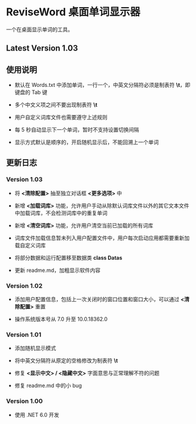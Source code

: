 # ReviseWord 桌面单词显示器

一个在桌面显示单词的工具。

## Latest Version 1.03

## 使用说明

- 默认在 Words.txt 中添加单词，一行一个，中英文分隔符必须是制表符 **\t**，即键盘的 Tab 键

- 多个中文义项之间不要出现制表符 **\t**

- 用户自定义词库文件也需要遵守上述规则

- 每 5 秒自动显示下一个单词，暂时不支持设置切换间隔

- 显示方式默认是顺序的，开启随机显示后，不能回溯上一个单词

## 更新日志

### Version 1.03

- 将 **<清除配置>** 抽至独立对话框 **<更多选项>** 中

- 新增 **<加载词库>** 功能，允许用户手动从除默认词库文件以外的其它文本文件中加载词库，不会检测词库中的重复单词

- 新增 **<清空词库>** 功能，允许用户清空当前已加载的所有词库

- 词库文件加载信息暂未列入用户配置文件中，用户每次启动应用都需要重新加载自定义词库

- 将部分数据和运行配置移至数据类 **class Datas**

- 更新 readme.md，加粗显示软件内容

### Version 1.02

- 添加用户配置信息，包括上一次关闭时的窗口位置和窗口大小，可以通过 **<清除配置>** 重置

- 操作系统版本号从 7.0 升至 10.0.18362.0

### Version 1.01

- 添加随机显示模式

- 将中英文分隔符从原定的空格修改为制表符 **\t**

- 修复 **<显示中文> / <隐藏中文>** 字面意思与正常理解不符的问题

- 修复 readme.md 中的小 bug

### Version 1.00

- 使用 .NET 6.0 开发
